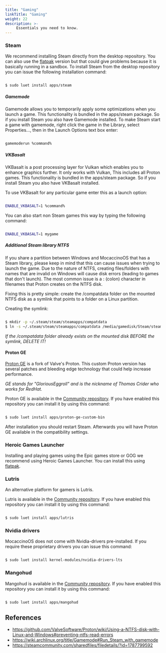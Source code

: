 ```yaml
---
title: "Gaming"
linkTitle: "Gaming"
weight: 22
description: >-
     Essentials you need to know.
---
```


### Steam

We recommend installing Steam directly from the desktop repository. You can also use the [flatpak](/docs/desktop/software/flatpak) version but that could give problems because it is basically running in a sandbox.
To install Steam from the desktop repository you can issue the following installation command:

```bash

$ sudo luet install apps/steam

```

##### Gamemode

Gamemode allows you to temporarily apply some optimizations when you launch a game. This functionality is bundled in the apps/steam package. So if you install Steam you also have Gamemode installed.
To make Steam start a game with gamemode, right click the game in the Library, select Properties..., then in the Launch Options text box enter:

```bash

gamemoderun %command%

```

##### VKBasalt 

VKBasalt is a post processing layer for Vulkan which enables you to enhance graphics further. It only works with Vulkan, This includes all Proton games.
This functionality is bundled in the apps/steam package. So if you install Steam you also have VKBasalt installed.

To use VKBasalt for any particular game enter this as a launch option:

```bash

ENABLE_VKBASALT=1 %command%

```

You can also start non Steam games this way by typing the following command:

```bash

ENABLE_VKBASALT=1 mygame

```

##### Additional Steam library NTFS

If you share a partition between Windows and MocaccinoOS that has a Steam library, please keep in mind that this can cause issues when trying to launch the game.
Due to the nature of NTFS, creating files/folders with names that are invalid on Windows will cause disk errors (leading to games that don't launch). The most common issue is a : (colon) character in filenames that Proton creates on the NTFS disk.

Fixing this is pretty simple: create the /compatdata folder on the mounted NTFS disk as a symlink that points to a folder on a Linux partition.

Creating the symlink:

```bash

$ mkdir -p ~/.steam/steam/steamapps/compatdata
$ ln -s ~/.steam/steam/steamapps/compatdata /media/gamedisk/Steam/steamapps/

```
*If the /compatdata folder already exists on the mounted disk BEFORE the symlink, DELETE IT!*

#### Proton GE

[Proton GE](https://github.com/GloriousEggroll/proton-ge-custom?tab=readme-ov-file#proton-ge-custom) is a fork of Valve's Proton.
This custom Proton version has several patches and bleeding edge technology that could help increase performance.

*GE stands for "GloriousEggroll" and is the nickname of Thomas Crider who works for RedHat.*

Proton GE is available in the [Community repository](/docs/desktop/luet/repositories/#community-repository). If you have enabled this repository you can install it by using this command:

```bash

$ sudo luet install apps/proton-ge-custom-bin

```

After installation you should restart Steam. Afterwards you will have Proton GE available in the compatibility settings.

### Heroic Games Launcher

Installing and playing games using the Epic games store or GOG we recommend using Heroic Games Launcher. You can install this using [flatpak](/docs/desktop/flatpak).

### Lutris

An alternative platform for gamers is Lutris. 

Lutris is available in the [Community repository](/docs/desktop/luet/repositories/#community-repository). If you have enabled this repository you can install it by using this command:

```bash

$ sudo luet install apps/lutris

```
### Nvidia drivers

MocaccinoOS does not come with Nvidia-drivers pre-installed.
If you require these proprietary drivers you can issue this command:

```bash

$ sudo luet install kernel-modules/nvidia-drivers-lts

```

### Mangohud

Mangohud is available in the [Community repository](/docs/desktop/luet/repositories/#community-repository). If you have enabled this repository you can install it by using this command:

```bash

$ sudo luet install apps/mangohud

```

## References

- https://github.com/ValveSoftware/Proton/wiki/Using-a-NTFS-disk-with-Linux-and-Windows#preventing-ntfs-read-errors
- https://wiki.archlinux.org/title/Gamemode#Run_Steam_with_gamemode
- https://steamcommunity.com/sharedfiles/filedetails/?id=1787799592
